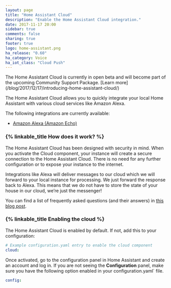 ```yaml
---
layout: page
title: "Home Assistant Cloud"
description: "Enable the Home Assistant Cloud integration."
date: 2017-11-17 20:00
sidebar: true
comments: false
sharing: true
footer: true
logo: home-assistant.png
ha_release: "0.60"
ha_category: Voice
ha_iot_class: "Cloud Push"
---
```


<p class='note'>The Home Assistant Cloud is currently in open beta and will become part of the upcoming Community Support Package. [Learn more](/blog/2017/12/17/introducing-home-assistant-cloud/)</p>

The Home Assistant Cloud allows you to quickly integrate your local Home Assistant with various cloud services like Amazon Alexa.

The following integrations are currently available:

 - [Amazon Alexa (Amazon Echo)](/components/cloud.alexa/)

<!-- - [Google Assistant (Google Home)](/components/cloud.google_assistant/) -->

### {% linkable_title How does it work? %}

The Home Assistant Cloud has been designed with security in mind. When you activate the Cloud component, your instance will create a secure connection to the Home Assistant Cloud. There is no need for any further configuration or to expose your instance to the internet.

Integrations like Alexa will deliver messages to our cloud which we will forward to your local instance for processing. We just forward the response back to Alexa. This means that we do not have to store the state of your house in our cloud, we’re just the messenger!

You can find a list of frequently asked questions (and their answers) in [this blog post](/blog/2017/12/17/introducing-home-assistant-cloud/#faq).

### {% linkable_title Enabling the cloud %}

The Home Assistant Cloud is enabled by default. If not, add this to your configuration:

```yaml
# Example configuration.yaml entry to enable the cloud component
cloud:
```

Once activated, go to the configuration panel in Home Assistant and create an account and log in. If you are not seeing the **Configuration** panel, make sure you have the following option enabled in your configuration.yaml` file.

```yaml
config:
```
